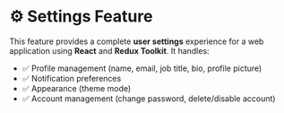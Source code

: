 # ⚙️ Settings Feature

This feature provides a complete **user settings** experience for a web application using **React** and **Redux Toolkit**. It handles:

- ✅ Profile management (name, email, job title, bio, profile picture)
- ✅ Notification preferences
- ✅ Appearance (theme mode)
- ✅ Account management (change password, delete/disable account)


